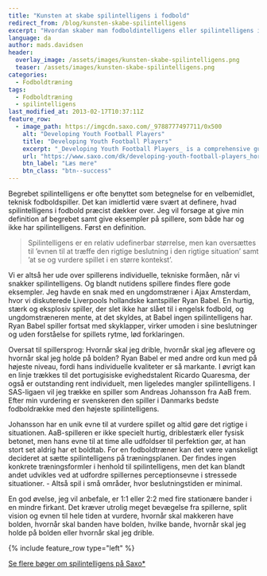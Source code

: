```yaml
---
title: "Kunsten at skabe spilintelligens i fodbold"
redirect_from: /blog/kunsten-skabe-spilintelligens
excerpt: "Hvordan skaber man fodboldintelligens eller spilintelligens i fodbold?"
language: da
author: mads.davidsen
header:
  overlay_image: /assets/images/kunsten-skabe-spilintelligens.png
  teaser: /assets/images/kunsten-skabe-spilintelligens.png
categories:
  - Fodboldtræning
tags:
  - Fodboldtræning
  - spilintelligens
last_modified_at: 2013-02-17T10:37:11Z
feature_row:
  - image_path: https://imgcdn.saxo.com/_9788777497711/0x500
    alt: "Developing Youth Football Players"
    title: "Developing Youth Football Players"
    excerpt: "_Developing Youth Football Players_ is a comprehensive guide for coaches of players aged 7-14 that provides specific coaching instruction at various levels of development. The book presents coaching philosophies, skill instruction and practice games for players in three age groups: 7 years and up, 10 years and up, and 12 years and up. More than 150 games and exercises and 10 competitions are spread among four development levels to provide a sound, proven and progressive system to help young players improve. Coaching instruction is provided on how to teach and interact with young players to help ensure the children continue enjoying the game. The book is aimed specifically at international youth football coaches and organisations, as well as parents of young international football players."
    url: "https://www.saxo.com/dk/developing-youth-football-players_horst-wein_paperback_9780736069489"
    btn_label: "Læs mere"
    btn_class: "btn--success"
---
```


Begrebet spilintelligens er ofte benyttet som betegnelse for en velbemidlet, teknisk fodboldspiller. Det kan imidlertid være svært at definere, hvad spilintelligens i fodbold præcist dækker over. Jeg vil forsøge at give min definition af begrebet samt give eksempler på spillere, som både har og ikke har spilintelligens. Først en definition.

> Spilintelligens er en relativ udefinerbar størrelse, men kan oversættes til ’evnen til at træffe den rigtige beslutning i den rigtige situation’ samt ’at se og vurdere spillet i en større kontekst’.

Vi er altså her ude over spillerens individuelle, tekniske formåen, når vi snakker spilintelligens. Og blandt nutidens spillere findes flere gode eksempler. Jeg havde en snak med en ungdomstræner i Ajax Amsterdam, hvor vi diskuterede Liverpools hollandske kantspiller Ryan Babel. En hurtig, stærk og eksplosiv spiller, der slet ikke har slået til i engelsk fodbold, og ungdomstræneren mente, at det skyldes, at Babel ingen spilintelligens har. Ryan Babel spiller fortsat med skyklapper, virker umoden i sine beslutninger og uden forståelse for spillets rytme, lød forklaringen.

Oversat til spillersprog: Hvornår skal jeg drible, hvornår skal jeg aflevere og hvornår skal jeg holde på bolden? Ryan Babel er med andre ord kun med på højeste niveau, fordi hans individuelle kvaliteter er så markante. I øvrigt kan en linje trækkes til det portugisiske evighedstalent Ricardo Quaresma, der også er outstanding rent individuelt, men ligeledes mangler spilintelligens. I SAS-ligaen vil jeg trække en spiller som Andreas Johansson fra AaB frem. Efter min vurdering er svenskeren den spiller i Danmarks bedste fodboldrække med den højeste spilintelligens.

Johansson har en unik evne til at vurdere spillet og altid gøre det rigtige i situationen. AaB-spilleren er ikke specielt hurtig, driblestærk eller fysisk betonet, men hans evne til at time alle udfoldser til perfektion gør, at han stort set aldrig har et boldtab. For en fodboldtræner kan det være vanskeligt decideret at sætte spilintelligens på træningsplanen. Der findes ingen konkrete træningsformler i henhold til spilintelligens, men det kan blandt andet udvikles ved at udfordre spillernes perceptionsevne i stressede situationer. - Altså spil i små områder, hvor beslutningstiden er minimal.

En god øvelse, jeg vil anbefale, er 1:1 eller 2:2 med fire stationære bander i en mindre firkant. Det kræver utrolig meget bevægelse fra spillerne, split vision og evnen til hele tiden at vurdere, hvornår skal makkeren have bolden, hvornår skal banden have bolden, hvilke bande, hvornår skal jeg holde på bolden eller hvornår skal jeg drible.

{% include feature_row type="left" %}

[Se flere bøger om spilintelligens på Saxo\*](https://www.saxo.com/dk/products/search?query=spilintelligens)
